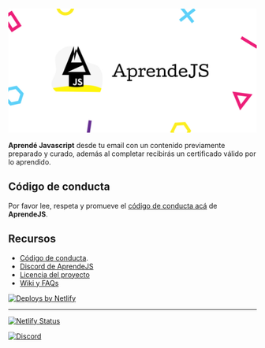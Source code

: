 [![LOGO](./static/seo.jpg)](https://aprendejs.email)

**Aprendé Javascript** desde tu email con un contenido previamente preparado y curado, además al completar recibirás un certificado válido por lo aprendido.

## Código de conducta

Por favor lee, respeta y promueve el [código de conducta acá](https://github.com/D3Portillo/aprendejs/wiki/Código-de-conducta) de **AprendeJS**.

## Recursos

- [Código de conducta](https://github.com/D3Portillo/aprendejs/wiki/Código-de-conducta).
- [Discord de AprendeJS](https://discord.com/invite/7PyRZ6n)
- [Licencia del proyecto](/LICENSE)
- [Wiki y FAQs](https://github.com/D3Portillo/aprendejs/wiki/FAQ)

<a href="https://www.netlify.com"><img src="https://www.netlify.com/img/global/badges/netlify-dark.svg" alt="Deploys by Netlify" /></a>

---

[![Netlify Status](https://api.netlify.com/api/v1/badges/d502cb9f-26aa-442f-ac41-8e81b6bf9f8e/deploy-status)](https://app.netlify.com/sites/aprendejs/deploys)

[![Discord](https://img.shields.io/discord/716223433264070696?color=7289da&label=Discord&logo=discord&logoColor=7289da)](https://discord.com/invite/7PyRZ6n)
